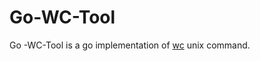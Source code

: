 # Go-WC-Tool

Go -WC-Tool is a go implementation of [wc](https://en.wikipedia.org/wiki/Wc_(Unix)) unix command.